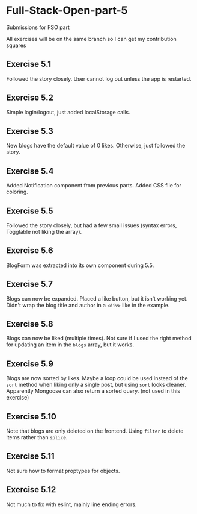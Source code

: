 # Full-Stack-Open-part-5
Submissions for FSO part 

All exercises will be on the same branch so I can get my contribution squares

## Exercise 5.1
Followed the story closely. User cannot log out unless the app is restarted.

## Exercise 5.2
Simple login/logout, just added localStorage calls.

## Exercise 5.3
New blogs have the default value of 0 likes. Otherwise, just followed the story.

## Exercise 5.4
Added Notification component from previous parts. Added CSS file for coloring.

## Exercise 5.5
Followed the story closely, but had a few small issues (syntax errors, Togglable not liking the array).

## Exercise 5.6
BlogForm was extracted into its own component during 5.5.

## Exercise 5.7
Blogs can now be expanded. Placed a like button, but it isn't working yet. Didn't wrap the blog title and author in a `<div>` like in the example.

## Exercise 5.8
Blogs can now be liked (multiple times). Not sure if I used the right method for updating an item in the `blogs` array, but it works.

## Exercise 5.9
Blogs are now sorted by likes. Maybe a loop could be used instead of the `sort` method when liking only a single post, but using `sort` looks cleaner.  
Apparently Mongoose can also return a sorted query. (not used in this exercise)

## Exercise 5.10
Note that blogs are only deleted on the frontend. Using `filter` to delete items rather than `splice`.

## Exercise 5.11
Not sure how to format proptypes for objects.

## Exercise 5.12
Not much to fix with eslint, mainly line ending errors.